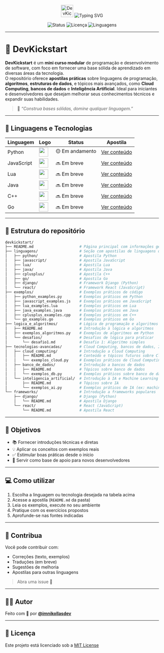 <p align="center">
  <img src="https://avatars.githubusercontent.com/u/143351208?v=4" width="40" alt="DevKickStart logo"/>
  <img src="https://readme-typing-svg.demolab.com?font=Fira+Code&pause=850&color=CA3B36&center=true&vCenter=true&width=435&lines=DevKickStart+by+@imnikollasdev" alt="Typing SVG" />
</p>



<p align="center">
  <img src="https://img.shields.io/badge/status-em%20desenvolvimento-blue" alt="Status">
  <img src="https://img.shields.io/github/license/imnikollasdev/devkickstart" alt="Licença">
  <img src="https://img.shields.io/github/languages/count/imnikollasdev/devkickstart" alt="Linguagens">
</p>

---

# 🧠 DevKickstart

**DevKickstart** é um **mini curso modular** de programação e desenvolvimento de software, com foco em fornecer uma base sólida de aprendizado em diversas áreas da tecnologia.  
O repositório oferece **apostilas práticas** sobre linguagens de programação, **algoritmos**, **estruturas de dados**, e tópicos mais avançados, como **Cloud Computing**, **bancos de dados** e **Inteligência Artificial**. Ideal para iniciantes e desenvolvedores que desejam melhorar seus conhecimentos técnicos e expandir suas habilidades.

> 🔬 _“Construa bases sólidas, domine qualquer linguagem.”_


---

## 📘 Linguagens e Tecnologias

| Linguagem       | Logo | Status        | Apostila                        |
|-----------------|------|---------------|----------------------------------|
| Python          | <img src="https://cdn.jsdelivr.net/gh/devicons/devicon/icons/python/python-original.svg" width="30"/> | 🟡 Em andamento | [Ver conteúdo](./linguagens/python/python.md) |
| JavaScript      | <img src="https://cdn.jsdelivr.net/gh/devicons/devicon/icons/javascript/javascript-original.svg" width="30"/> | 🔜 Em breve     | [Ver conteúdo](./linguagens/javascript/javascript.md) |
| Lua             | <img src="https://cdn.jsdelivr.net/gh/devicons/devicon/icons/lua/lua-original.svg" width="30"/> | 🔜 Em breve     | [Ver conteúdo](./linguagens/lua/lua.md) |
| Java            | <img src="https://cdn.jsdelivr.net/gh/devicons/devicon/icons/java/java-original.svg" width="30"/> | 🔜 Em breve     | [Ver conteúdo](./linguagens/java/java.md) |
| C++             | <img src="https://cdn.jsdelivr.net/gh/devicons/devicon/icons/cplusplus/cplusplus-original.svg" width="30"/> | 🔜 Em breve     | [Ver conteúdo](./linguagens/c++/c++.md) |
| Go              | <img src="https://cdn.jsdelivr.net/gh/devicons/devicon/icons/go/go-original.svg" width="30"/> | 🔜 Em breve     | [Ver conteúdo](./linguagens/go/go.md) |

---

## 📂 Estrutura do repositório

```bash
devkickstart/
├── README.md                     # Página principal com informações gerais do projeto
├── linguagens/                   # Seção com apostilas de linguagens de programação
│   ├── python/                   # Apostila Python
│   ├── javascript/               # Apostila JavaScript
│   ├── lua/                      # Apostila Lua
│   ├── java/                     # Apostila Java
│   ├── cplusplus/                # Apostila C++
│   ├── go/                       # Apostila Go
│   ├── django/                   # Framework Django (Python)
│   └── react/                    # Framework React (JavaScript)
├── exemplos/                     # Exemplos práticos de código
│   ├── python_examples.py        # Exemplos práticos em Python
│   ├── javascript_examples.js    # Exemplos práticos em JavaScript
│   ├── lua_examples.lua          # Exemplos práticos em Lua
│   ├── java_examples.java        # Exemplos práticos em Java
│   ├── cplusplus_examples.cpp    # Exemplos práticos em C++
│   └── go_examples.go            # Exemplos práticos em Go
├── logica_e_algoritmos/          # Lógica de programação e algoritmos
│   ├── README.md                 # Introdução à lógica e algoritmos
│   ├── exemplos_algoritmos.py    # Exemplos de algoritmos em Python
│   └── desafios/                 # Desafios de lógica para praticar
│       └── desafio1.md           # Desafio 1: Algoritmo simples
├── tecnologias-avancadas/        # Cloud Computing, bancos de dados, IA, etc.
│   ├── cloud_computing/          # Introdução a Cloud Computing
│   │   ├── README.md             # Conteúdo e tópicos futuros sobre Cloud
│   │   └── exemplos_cloud.py     # Exemplos práticos de Cloud Computing
│   ├── banco_de_dados/           # Introdução a bancos de dados
│   │   ├── README.md             # Tópicos sobre banco de dados
│   │   └── exemplos_db.py        # Exemplos práticos sobre banco de dados
│   └── inteligencia_artificial/  # Introdução à IA e Machine Learning
│       ├── README.md             # Tópicos sobre IA
│       └── exemplos_ai.py        # Exemplos práticos de IA (ex: machine learning)
└── frameworks/                   # Introdução a frameworks populares
    ├── django/                   # Django (Python)
    │   └── README.md             # Apostila Django
    └── react/                    # React (JavaScript)
        └── README.md             # Apostila React
```

---

## 🎯 Objetivos

- 📚 Fornecer introduções técnicas e diretas
- 💡 Aplicar os conceitos com exemplos reais
- ✅ Estimular boas práticas desde o início
- 🧱 Servir como base de apoio para novos desenvolvedores

---

## 💻 Como utilizar

1. Escolha a linguagem ou tecnologia desejada na tabela acima
2. Acesse a apostila (`README.md` da pasta)
3. Leia os exemplos, execute no seu ambiente
4. Pratique com os exercícios propostos
5. Aprofunde-se nas fontes indicadas

---

## 🤝 Contribua

Você pode contribuir com:

- Correções (texto, exemplos)
- Traduções (em breve)
- Sugestões de melhoria
- Apostilas para outras linguagens

> Abra uma issue 🙌

---

## 👨‍💻 Autor

Feito com 💙 por [**@imnikollasdev**](https://github.com/imnikollasdev)

---

## 📄 Licença

Este projeto está licenciado sob a [MIT License](./LICENSE)
